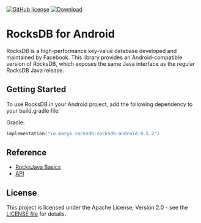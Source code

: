 [![GitHub license](https://img.shields.io/badge/license-Apache%20License%202.0-blue.svg?style=flat)](https://www.apache.org/licenses/LICENSE-2.0)
[![Download](https://img.shields.io/maven-central/v/io.maryk.rocksdb/rocksdb-android)](https://central.sonatype.com/artifact/io.maryk.rocksdb/rocksdb-android)

# RocksDB for Android

RocksDB is a high-performance key-value database developed and maintained by Facebook. This library provides an Android-compatible version of RocksDB, which exposes the same Java interface as the
regular RocksDB Java release.

## Getting Started

To use RocksDB in your Android project, add the following dependency to your build.gradle file:

Gradle:
```kts
implementation("io.maryk.rocksdb:rocksdb-android:9.5.2")
```

## Reference
* [RocksJava Basics](https://github.com/facebook/rocksdb/wiki/RocksJava-Basics)
* [API](https://github.com/facebook/rocksdb/tree/master/java/src/main/java/org/rocksdb)

## License

This project is licensed under the Apache License, Version 2.0 - see the [LICENSE file](LICENSE) for details.
